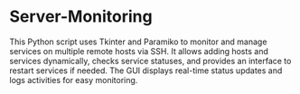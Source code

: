 # Server-Monitoring
This Python script uses Tkinter and Paramiko to monitor and manage services on multiple remote hosts via SSH. It allows adding hosts and services dynamically, checks service statuses, and provides an interface to restart services if needed. The GUI displays real-time status updates and logs activities for easy monitoring.
